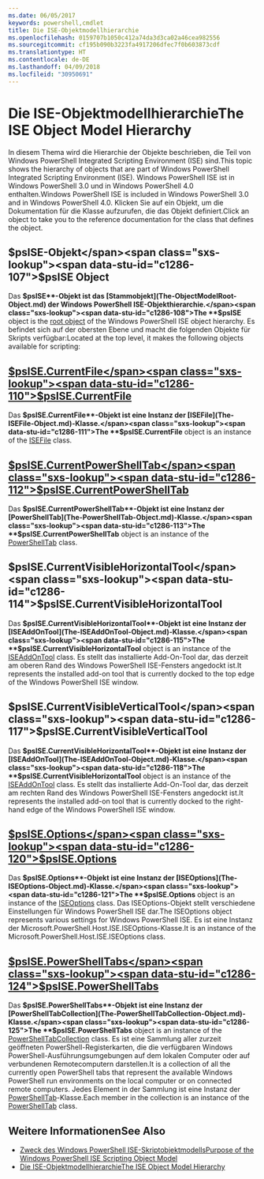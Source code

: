 ```yaml
---
ms.date: 06/05/2017
keywords: powershell,cmdlet
title: Die ISE-Objektmodellhierarchie
ms.openlocfilehash: 0159707b1050c412a74da3d3ca02a46cea982556
ms.sourcegitcommit: cf195b090b3223fa4917206dfec7f0b603873cdf
ms.translationtype: HT
ms.contentlocale: de-DE
ms.lasthandoff: 04/09/2018
ms.locfileid: "30950691"
---
```

# <a name="the-ise-object-model-hierarchy"></a><span data-ttu-id="c1286-103">Die ISE-Objektmodellhierarchie</span><span class="sxs-lookup"><span data-stu-id="c1286-103">The ISE Object Model Hierarchy</span></span>

<span data-ttu-id="c1286-104">In diesem Thema wird die Hierarchie der Objekte beschrieben, die Teil von Windows PowerShell Integrated Scripting Environment (ISE) sind.</span><span class="sxs-lookup"><span data-stu-id="c1286-104">This topic shows the hierarchy of objects that are part of Windows PowerShell Integrated Scripting Environment (ISE).</span></span>
<span data-ttu-id="c1286-105">Windows PowerShell ISE ist in Windows PowerShell 3.0 und in Windows PowerShell 4.0 enthalten.</span><span class="sxs-lookup"><span data-stu-id="c1286-105">Windows PowerShell ISE is included in Windows PowerShell 3.0 and in Windows PowerShell 4.0.</span></span>
<span data-ttu-id="c1286-106">Klicken Sie auf ein Objekt, um die Dokumentation für die Klasse aufzurufen, die das Objekt definiert.</span><span class="sxs-lookup"><span data-stu-id="c1286-106">Click an object to take you to the reference documentation for the class that defines the object.</span></span>

## <a name="psise-object"></a><span data-ttu-id="c1286-107">$psISE-Objekt</span><span class="sxs-lookup"><span data-stu-id="c1286-107">$psISE Object</span></span>

<span data-ttu-id="c1286-108">Das **$psISE**-Objekt ist das [Stammobjekt](The-ObjectModelRoot-Object.md) der Windows PowerShell ISE-Objekthierarchie.</span><span class="sxs-lookup"><span data-stu-id="c1286-108">The **$psISE** object is the [root object](The-ObjectModelRoot-Object.md) of the Windows PowerShell ISE object hierarchy.</span></span>
<span data-ttu-id="c1286-109">Es befindet sich auf der obersten Ebene und macht die folgenden Objekte für Skripts verfügbar:</span><span class="sxs-lookup"><span data-stu-id="c1286-109">Located at the top level, it makes the following objects available for scripting:</span></span>

## <a name="psisecurrentfilethe-isefile-objectmd"></a>[<span data-ttu-id="c1286-110">$psISE.CurrentFile</span><span class="sxs-lookup"><span data-stu-id="c1286-110">$psISE.CurrentFile</span></span>](The-ISEFile-Object.md)

<span data-ttu-id="c1286-111">Das **$psISE.CurrentFile**-Objekt ist eine Instanz der [ISEFile](The-ISEFile-Object.md)-Klasse.</span><span class="sxs-lookup"><span data-stu-id="c1286-111">The **$psISE.CurrentFile** object is an instance of the [ISEFile](The-ISEFile-Object.md) class.</span></span>

## <a name="psisecurrentpowershelltabthe-powershelltab-objectmd"></a>[<span data-ttu-id="c1286-112">$psISE.CurrentPowerShellTab</span><span class="sxs-lookup"><span data-stu-id="c1286-112">$psISE.CurrentPowerShellTab</span></span>](The-PowerShellTab-Object.md)

<span data-ttu-id="c1286-113">Das **$psISE.CurrentPowerShellTab**-Objekt ist eine Instanz der [PowerShellTab](The-PowerShellTab-Object.md)-Klasse.</span><span class="sxs-lookup"><span data-stu-id="c1286-113">The **$psISE.CurrentPowerShellTab** object is an instance of the [PowerShellTab](The-PowerShellTab-Object.md) class.</span></span>

## <a name="psisecurrentvisiblehorizontaltool"></a><span data-ttu-id="c1286-114">$psISE.CurrentVisibleHorizontalTool</span><span class="sxs-lookup"><span data-stu-id="c1286-114">$psISE.CurrentVisibleHorizontalTool</span></span>

<span data-ttu-id="c1286-115">Das **$psISE.CurrentVisibleHorizontalTool**-Objekt ist eine Instanz der [ISEAddOnTool](The-ISEAddOnTool-Object.md)-Klasse.</span><span class="sxs-lookup"><span data-stu-id="c1286-115">The **$psISE.CurrentVisibleHorizontalTool** object is an instance of the [ISEAddOnTool](The-ISEAddOnTool-Object.md) class.</span></span>
<span data-ttu-id="c1286-116">Es stellt das installierte Add-On-Tool dar, das derzeit am oberen Rand des Windows PowerShell ISE-Fensters angedockt ist.</span><span class="sxs-lookup"><span data-stu-id="c1286-116">It represents the installed add-on tool that is currently docked to the top edge of the Windows PowerShell ISE window.</span></span>

## <a name="psisecurrentvisibleverticaltool"></a><span data-ttu-id="c1286-117">$psISE.CurrentVisibleVerticalTool</span><span class="sxs-lookup"><span data-stu-id="c1286-117">$psISE.CurrentVisibleVerticalTool</span></span>

<span data-ttu-id="c1286-118">Das **$psISE.CurrentVisibleHorizontalTool**-Objekt ist eine Instanz der [ISEAddOnTool](The-ISEAddOnTool-Object.md)-Klasse.</span><span class="sxs-lookup"><span data-stu-id="c1286-118">The **$psISE.CurrentVisibleHorizontalTool** object is an instance of the [ISEAddOnTool](The-ISEAddOnTool-Object.md) class.</span></span>
<span data-ttu-id="c1286-119">Es stellt das installierte Add-On-Tool dar, das derzeit am rechten Rand des Windows PowerShell ISE-Fensters angedockt ist.</span><span class="sxs-lookup"><span data-stu-id="c1286-119">It represents the installed add-on tool that is currently docked to the right-hand edge of the Windows PowerShell ISE window.</span></span>

## <a name="psiseoptionsthe-iseoptions-objectmd"></a>[<span data-ttu-id="c1286-120">$psISE.Options</span><span class="sxs-lookup"><span data-stu-id="c1286-120">$psISE.Options</span></span>](The-ISEOptions-Object.md)

<span data-ttu-id="c1286-121">Das **$psISE.Options**-Objekt ist eine Instanz der [ISEOptions](The-ISEOptions-Object.md)-Klasse.</span><span class="sxs-lookup"><span data-stu-id="c1286-121">The **$psISE.Options** object is an instance of the [ISEOptions](The-ISEOptions-Object.md) class.</span></span>
<span data-ttu-id="c1286-122">Das ISEOptions-Objekt stellt verschiedene Einstellungen für Windows PowerShell ISE dar.</span><span class="sxs-lookup"><span data-stu-id="c1286-122">The ISEOptions object represents various settings for Windows PowerShell ISE.</span></span>
<span data-ttu-id="c1286-123">Es ist eine Instanz der Microsoft.PowerShell.Host.ISE.ISEOptions-Klasse.</span><span class="sxs-lookup"><span data-stu-id="c1286-123">It is an instance of the Microsoft.PowerShell.Host.ISE.ISEOptions class.</span></span>

## <a name="psisepowershelltabsthe-powershelltabcollection-objectmd"></a>[<span data-ttu-id="c1286-124">$psISE.PowerShellTabs</span><span class="sxs-lookup"><span data-stu-id="c1286-124">$psISE.PowerShellTabs</span></span>](The-PowerShellTabCollection-Object.md)

<span data-ttu-id="c1286-125">Das **$psISE.PowerShellTabs**-Objekt ist eine Instanz der [PowerShellTabCollection](The-PowerShellTabCollection-Object.md)-Klasse.</span><span class="sxs-lookup"><span data-stu-id="c1286-125">The **$psISE.PowerShellTabs** object is an instance of the [PowerShellTabCollection](The-PowerShellTabCollection-Object.md) class.</span></span>
<span data-ttu-id="c1286-126">Es ist eine Sammlung aller zurzeit geöffneten PowerShell-Registerkarten, die die verfügbaren Windows PowerShell-Ausführungsumgebungen auf dem lokalen Computer oder auf verbundenen Remotecomputern darstellen.</span><span class="sxs-lookup"><span data-stu-id="c1286-126">It is a collection of all the currently open PowerShell tabs that represent the available Windows PowerShell run environments on the local computer or on connected remote computers.</span></span>
<span data-ttu-id="c1286-127">Jedes Element in der Sammlung ist eine Instanz der [PowerShellTab](The-PowerShellTab-Object.md)-Klasse.</span><span class="sxs-lookup"><span data-stu-id="c1286-127">Each member in the collection is an instance of the [PowerShellTab](The-PowerShellTab-Object.md) class.</span></span>

## <a name="see-also"></a><span data-ttu-id="c1286-128">Weitere Informationen</span><span class="sxs-lookup"><span data-stu-id="c1286-128">See Also</span></span>

- [<span data-ttu-id="c1286-129">Zweck des Windows PowerShell ISE-Skriptobjektmodells</span><span class="sxs-lookup"><span data-stu-id="c1286-129">Purpose of the Windows PowerShell ISE Scripting Object Model</span></span>](Purpose-of-the-Windows-PowerShell-ISE-Scripting-Object-Model.md)
- [<span data-ttu-id="c1286-130">Die ISE-Objektmodellhierarchie</span><span class="sxs-lookup"><span data-stu-id="c1286-130">The ISE Object Model Hierarchy</span></span>](The-ISE-Object-Model-Hierarchy.md)
